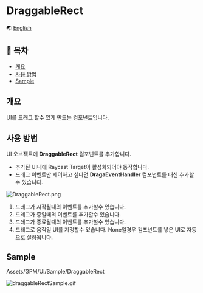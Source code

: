 # DraggableRect

🌏 [English](README.en.md)

## 🚩 목차

* [개요](#개요)
* [사용 방법](#사용-방법)
* [Sample](#Sample)

## 개요

UI를 드래그 할수 있게 만드는 컴포넌트입니다.

## 사용 방법
UI 오브젝트에 **DraggableRect** 컴포넌트를 추가합니다.
* 추가된 UI내에 Raycast Target이 활성화되어야 동작합니다.
* 드래그 이벤트만 제어하고 싶다면 **DragaEventHandler** 컴포넌트를 대신 추가할수 있습니다.

![DraggableRect.png](https://github.com/nhn/gpm.unity/blob/main/docs/UI/DraggableRect/images/DraggableRect.png?raw=true)

1. 드레그가 시작될때의 이벤트를 추가할수 있습니다.
2. 드레그가 중일때의 이벤트를 추가할수 있습니다.
3. 드레그가 종료될때의 이벤트를 추가할수 있습니다.
4. 드래그로 움직일 UI를 지정할수 있습니다. None일경우 컴포넌트를 넣은 UI로 자동으로 설정됩니다.


## Sample

Assets/GPM/UI/Sample/DraggableRect

![draggableRectSample.gif](https://github.com/nhn/gpm.unity/blob/main/docs/UI/DraggableRect/images/draggableRectSample.gif?raw=true)
